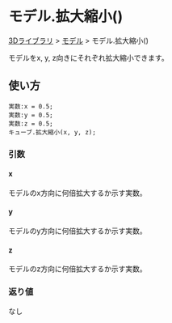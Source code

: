# モデル.拡大縮小()

[3Dライブラリ](/lib/3d/3d) > [モデル](/lib/3d/model) > モデル.拡大縮小()

モデルをx, y, z向きにそれぞれ拡大縮小できます。

## 使い方

```
実数:x = 0.5;
実数:y = 0.5;
実数:z = 0.5;
キューブ.拡大縮小(x, y, z);
```

### 引数

#### x

モデルのx方向に何倍拡大するか示す実数。

#### y

モデルのy方向に何倍拡大するか示す実数。

#### z

モデルのz方向に何倍拡大するか示す実数。

### 返り値

なし
